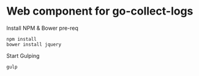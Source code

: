 # Web component for go-collect-logs

Install NPM & Bower pre-req
```
npm install
bower install jquery
```

Start Gulping
```
gulp
```
